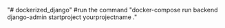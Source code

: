 "# dockerized_django" 
#run the command "docker-compose run backend django-admin startproject yourprojectname ."
